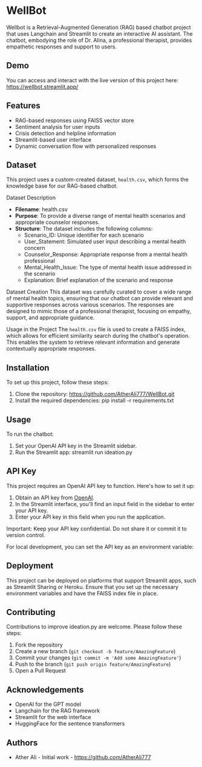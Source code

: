 
# WellBot
Wellbot is a Retrieval-Augmented Generation (RAG) based chatbot project that uses Langchain and Streamlit to create an interactive AI assistant. The chatbot, embodying the role of Dr. Alina, a professional therapist, provides empathetic responses and support to users.

## Demo
You can access and interact with the live version of this project here: 
https://wellbot.streamlit.app/

## Features
- RAG-based responses using FAISS vector store
- Sentiment analysis for user inputs
- Crisis detection and helpline information
- Streamlit-based user interface
- Dynamic conversation flow with personalized responses

## Dataset
This project uses a custom-created dataset, `health.csv`, which forms the knowledge base for our RAG-based chatbot.

Dataset Description
- **Filename**: health.csv
- **Purpose**: To provide a diverse range of mental health scenarios and appropriate counselor responses.
- **Structure**: The dataset includes the following columns:
  - Scenario_ID: Unique identifier for each scenario
  - User_Statement: Simulated user input describing a mental health concern
  - Counselor_Response: Appropriate response from a mental health professional
  - Mental_Health_Issue: The type of mental health issue addressed in the scenario
  - Explanation: Brief explanation of the scenario and response

Dataset Creation
This dataset was carefully curated to cover a wide range of mental health topics, ensuring that our chatbot can provide relevant and supportive responses across various scenarios. The responses are designed to mimic those of a professional therapist, focusing on empathy, support, and appropriate guidance.

Usage in the Project
The `health.csv` file is used to create a FAISS index, which allows for efficient similarity search during the chatbot's operation. This enables the system to retrieve relevant information and generate contextually appropriate responses.

## Installation
To set up this project, follow these steps:
1. Clone the repository: https://github.com/AtherAli777/WellBot.git
2. Install the required dependencies: pip install -r requirements.txt

## Usage
To run the chatbot:
1. Set your OpenAI API key in the Streamlit sidebar.
2. Run the Streamlit app: streamlit run ideation.py

## API Key
This project requires an OpenAI API key to function. Here's how to set it up:

1. Obtain an API key from [OpenAI](https://openai.com/api/).
2. In the Streamlit interface, you'll find an input field in the sidebar to enter your API key.
3. Enter your API key in this field when you run the application.

Important: Keep your API key confidential. Do not share it or commit it to version control.

For local development, you can set the API key as an environment variable:

## Deployment
This project can be deployed on platforms that support Streamlit apps, such as Streamlit Sharing or Heroku. Ensure that you set up the necessary environment variables and have the FAISS index file in place.


## Contributing
Contributions to improve ideation.py are welcome. Please follow these steps:
1. Fork the repository
2. Create a new branch (`git checkout -b feature/AmazingFeature`)
3. Commit your changes (`git commit -m 'Add some AmazingFeature'`)
4. Push to the branch (`git push origin feature/AmazingFeature`)
5. Open a Pull Request

## Acknowledgements
- OpenAI for the GPT model
- Langchain for the RAG framework
- Streamlit for the web interface
- HuggingFace for the sentence transformers


## Authors
- Ather Ali - Initial work - https://github.com/AtherAli777
